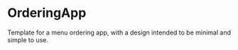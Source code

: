 # OrderingApp
Template for a menu ordering app, with a design intended to be minimal and simple to use.
